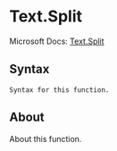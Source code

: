# Text.Split

Microsoft Docs: [Text.Split](https://docs.microsoft.com/en-us/powerquery-m/text-split)

## Syntax

```
Syntax for this function.
```

## About

About this function.


